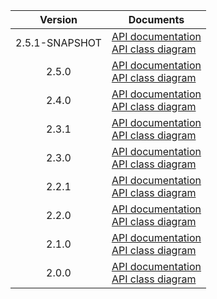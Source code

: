 | Version | Documents |
|:---:|---|
| 2.5.1-SNAPSHOT | [API documentation](2.5.1-SNAPSHOT)<br>[API class diagram](2.5.1-SNAPSHOT/api_class_diagram.svg) |
| 2.5.0 | [API documentation](2.5.0)<br>[API class diagram](2.5.0/api_class_diagram.svg) |
| 2.4.0 | [API documentation](2.4.0)<br>[API class diagram](2.4.0/api_class_diagram.svg) |
| 2.3.1 | [API documentation](2.3.1)<br>[API class diagram](2.3.1/api_class_diagram.svg) |
| 2.3.0 | [API documentation](2.3.0)<br>[API class diagram](2.3.0/api_class_diagram.svg) |
| 2.2.1 | [API documentation](2.2.1)<br>[API class diagram](2.2.1/api_class_diagram.svg) |
| 2.2.0 | [API documentation](2.2.0)<br>[API class diagram](2.2.0/api_class_diagram.svg) |
| 2.1.0 | [API documentation](2.1.0)<br>[API class diagram](2.1.0/api_class_diagram.svg) |
| 2.0.0 | [API documentation](2.0.0)<br>[API class diagram](2.0.0/api_class_diagram.svg) |
